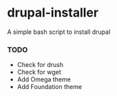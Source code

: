 drupal-installer
================

A simple bash script to install drupal

### TODO
  - Check for drush
  - Check for wget
  - Add Omega theme
  - Add Foundation theme
